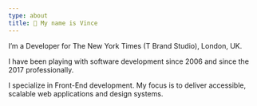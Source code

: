 ```yaml
---
type: about
title: 👋 My name is Vince
---
```


I’m a Developer for The New York Times (T Brand Studio), London, UK.

I have been playing with software development since 2006 and since the 2017 professionally.

I specialize in Front-End development. My focus is to deliver accessible, scalable web applications and design systems. 